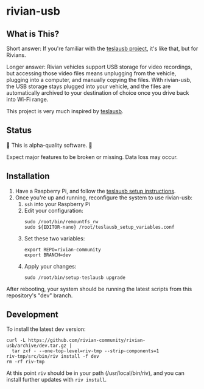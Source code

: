 # rivian-usb

## What is This?

Short answer: If you're familiar with the [teslausb project][1], it's like that,
but for Rivians.

Longer answer: Rivian vehicles support USB storage for video recordings, but
accessing those video files means unplugging from the vehicle, plugging into a
computer, and manually copying the files. With rivian-usb, the USB storage stays
plugged into your vehicle, and the files are automatically archived to your
destination of choice once you drive back into Wi-Fi range.

This project is very much inspired by [teslausb][1].

## Status

:rotating_light: This is alpha-quality software. :rotating_light:

Expect major features to be broken or missing. Data loss may occur.

## Installation

1. Have a Raspberry Pi, and follow the
  [teslausb setup instructions](https://github.com/marcone/teslausb/blob/main-dev/doc/OneStepSetup.md).
2. Once you're up and running, reconfigure the system to use rivian-usb:
    1. `ssh` into your Raspberry Pi
    2. Edit your configuration:
        ```shell
        sudo /root/bin/remountfs_rw
        sudo ${EDITOR-nano} /root/teslausb_setup_variables.conf
        ```
    3. Set these two variables:
        ```shell
        export REPO=rivian-community
        export BRANCH=dev
        ```
    4. Apply your changes:
        ```shell
        sudo /root/bin/setup-teslausb upgrade
        ```

After rebooting, your system should be running the latest scripts from this
repository's "dev" branch.

## Development

To install the latest dev version:

```shell
curl -L https://github.com/rivian-community/rivian-usb/archive/dev.tar.gz |
  tar zxf - --one-top-level=riv-tmp --strip-components=1
riv-tmp/src/bin/riv install -f dev
rm -rf riv-tmp
```

At this point `riv` should be in your path (/usr/local/bin/riv), and you can
install further updates with `riv install`.

[1]: https://github.com/marcone/teslausb
